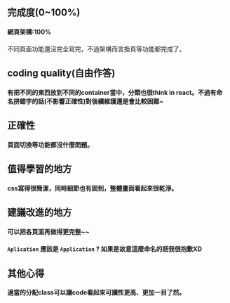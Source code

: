 ## 完成度(0~100%)
#### 網頁架構:100%
不同頁面功能還沒完全寫完，不過架構而言換頁等功能都完成了。
## coding quality(自由作答)
#### 有把不同的東西放到不同的container當中，分類也很think in react。不過有命名拼錯字的話(不影響正確性)對後續維護還是會比較困難~
## 正確性
#### 頁面切換等功能都沒什麼問題。
## 值得學習的地方
#### css寫得很簡潔，同時細節也有固到，整體畫面看起來很乾淨。
## 建議改進的地方
#### 可以把各頁面再做得更完整~~
#### `Aplication` 應該是 `Application` ? 如果是故意這麼命名的話我很抱歉XD
## 其他心得
#### 適當的分配class可以讓code看起來可讀性更高、更加一目了然。

